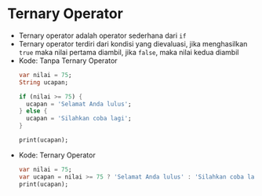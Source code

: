 # Ternary Operator
* Ternary operator adalah operator sederhana dari ``` if ```
* Ternary operator terdiri dari kondisi yang dievaluasi, jika menghasilkan ``` true ``` maka nilai pertama diambil, jika ``` false ```, maka nilai kedua diambil
* Kode: Tanpa Ternary Operator
  ```dart
  var nilai = 75;
  String ucapan;

  if (nilai >= 75) {
    ucapan = 'Selamat Anda lulus';
  } else {
    ucapan = 'Silahkan coba lagi';
  }

  print(ucapan);
  ```
* Kode: Ternary Operator
  ```dart
  var nilai = 75;
  var ucapan = nilai >= 75 ? 'Selamat Anda lulus' : 'Silahkan coba lagi';
  print(ucapan);
  ```